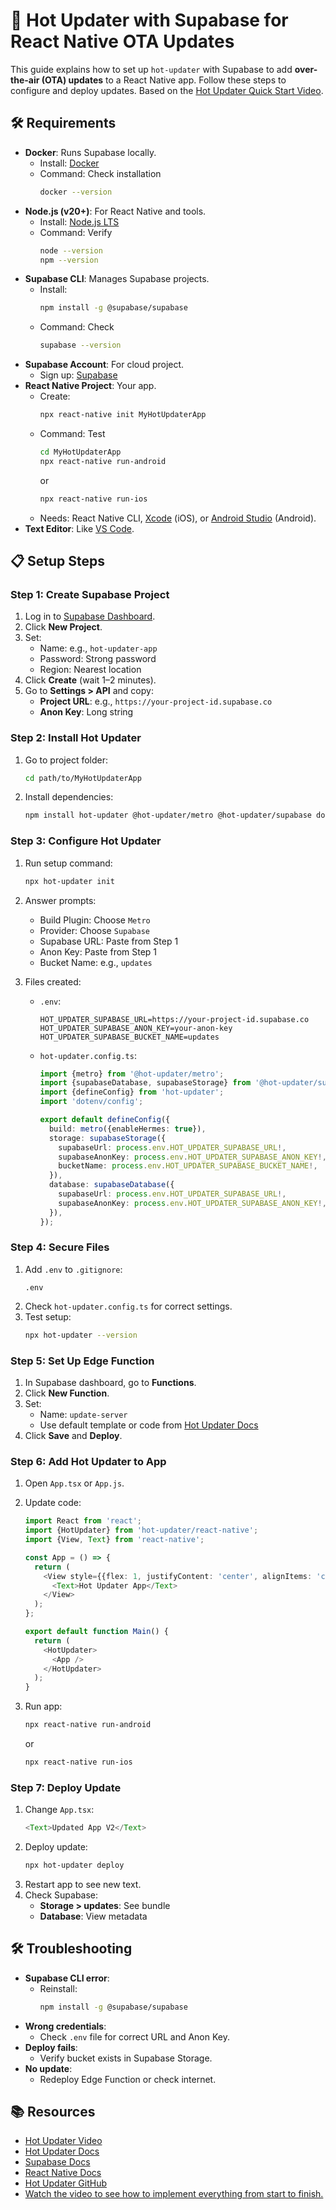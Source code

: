 # 🚀 Hot Updater with Supabase for React Native OTA Updates

This guide explains how to set up `hot-updater` with Supabase to add **over-the-air (OTA) updates** to a React Native app. Follow these steps to configure and deploy updates. Based on the [Hot Updater Quick Start Video](https://www.youtube.com/watch?v=jJouZCEkXyA).

## 🛠️ Requirements

- **Docker**: Runs Supabase locally.
  - Install: [Docker](https://www.docker.com/get-started/)
  - Command: Check installation
    ```bash
    docker --version
    ```
- **Node.js (v20+)**: For React Native and tools.
  - Install: [Node.js LTS](https://nodejs.org/en/download/)
  - Command: Verify
    ```bash
    node --version
    npm --version
    ```
- **Supabase CLI**: Manages Supabase projects.
  - Install:
    ```bash
    npm install -g @supabase/supabase
    ```
  - Command: Check
    ```bash
    supabase --version
    ```
- **Supabase Account**: For cloud project.
  - Sign up: [Supabase](https://app.supabase.com/)
- **React Native Project**: Your app.
  - Create:
    ```bash
    npx react-native init MyHotUpdaterApp
    ```
  - Command: Test
    ```bash
    cd MyHotUpdaterApp
    npx react-native run-android
    ```
    or
    ```bash
    npx react-native run-ios
    ```
  - Needs: React Native CLI, [Xcode](https://developer.apple.com/xcode/) (iOS), or [Android Studio](https://developer.android.com/studio) (Android).
- **Text Editor**: Like [VS Code](https://code.visualstudio.com/).

## 📋 Setup Steps

### Step 1: Create Supabase Project

1. Log in to [Supabase Dashboard](https://app.supabase.com/).
2. Click **New Project**.
3. Set:
   - Name: e.g., `hot-updater-app`
   - Password: Strong password
   - Region: Nearest location
4. Click **Create** (wait 1–2 minutes).
5. Go to **Settings > API** and copy:
   - **Project URL**: e.g., `https://your-project-id.supabase.co`
   - **Anon Key**: Long string

### Step 2: Install Hot Updater

1. Go to project folder:
   ```bash
   cd path/to/MyHotUpdaterApp
   ```
2. Install dependencies:
   ```bash
   npm install hot-updater @hot-updater/metro @hot-updater/supabase dotenv
   ```

### Step 3: Configure Hot Updater

1. Run setup command:
   ```bash
   npx hot-updater init
   ```
2. Answer prompts:
   - Build Plugin: Choose `Metro`
   - Provider: Choose `Supabase`
   - Supabase URL: Paste from Step 1
   - Anon Key: Paste from Step 1
   - Bucket Name: e.g., `updates`
3. Files created:

   - `.env`:
     ```plaintext
     HOT_UPDATER_SUPABASE_URL=https://your-project-id.supabase.co
     HOT_UPDATER_SUPABASE_ANON_KEY=your-anon-key
     HOT_UPDATER_SUPABASE_BUCKET_NAME=updates
     ```
   - `hot-updater.config.ts`:

     ```typescript
     import {metro} from '@hot-updater/metro';
     import {supabaseDatabase, supabaseStorage} from '@hot-updater/supabase';
     import {defineConfig} from 'hot-updater';
     import 'dotenv/config';

     export default defineConfig({
       build: metro({enableHermes: true}),
       storage: supabaseStorage({
         supabaseUrl: process.env.HOT_UPDATER_SUPABASE_URL!,
         supabaseAnonKey: process.env.HOT_UPDATER_SUPABASE_ANON_KEY!,
         bucketName: process.env.HOT_UPDATER_SUPABASE_BUCKET_NAME!,
       }),
       database: supabaseDatabase({
         supabaseUrl: process.env.HOT_UPDATER_SUPABASE_URL!,
         supabaseAnonKey: process.env.HOT_UPDATER_SUPABASE_ANON_KEY!,
       }),
     });
     ```

### Step 4: Secure Files

1. Add `.env` to `.gitignore`:
   ```plaintext
   .env
   ```
2. Check `hot-updater.config.ts` for correct settings.
3. Test setup:
   ```bash
   npx hot-updater --version
   ```

### Step 5: Set Up Edge Function

1. In Supabase dashboard, go to **Functions**.
2. Click **New Function**.
3. Set:
   - Name: `update-server`
   - Use default template or code from [Hot Updater Docs](https://gronxb.github.io/hot-updater/)
4. Click **Save** and **Deploy**.

### Step 6: Add Hot Updater to App

1. Open `App.tsx` or `App.js`.
2. Update code:

   ```typescript
   import React from 'react';
   import {HotUpdater} from 'hot-updater/react-native';
   import {View, Text} from 'react-native';

   const App = () => {
     return (
       <View style={{flex: 1, justifyContent: 'center', alignItems: 'center'}}>
         <Text>Hot Updater App</Text>
       </View>
     );
   };

   export default function Main() {
     return (
       <HotUpdater>
         <App />
       </HotUpdater>
     );
   }
   ```

3. Run app:
   ```bash
   npx react-native run-android
   ```
   or
   ```bash
   npx react-native run-ios
   ```

### Step 7: Deploy Update

1. Change `App.tsx`:
   ```typescript
   <Text>Updated App V2</Text>
   ```
2. Deploy update:
   ```bash
   npx hot-updater deploy
   ```
3. Restart app to see new text.
4. Check Supabase:
   - **Storage > updates**: See bundle
   - **Database**: View metadata

## 🛠️ Troubleshooting

- **Supabase CLI error**:
  - Reinstall:
    ```bash
    npm install -g @supabase/supabase
    ```
- **Wrong credentials**:
  - Check `.env` file for correct URL and Anon Key.
- **Deploy fails**:
  - Verify bucket exists in Supabase Storage.
- **No update**:
  - Redeploy Edge Function or check internet.

## 📚 Resources

- [Hot Updater Video](https://www.youtube.com/watch?v=jJouZCEkXyA)
- [Hot Updater Docs](https://gronxb.github.io/hot-updater/)
- [Supabase Docs](https://supabase.com/docs/)
- [React Native Docs](https://reactnative.dev/docs/)
- [Hot Updater GitHub](https://github.com/gronxb/hot-updater)
- [Watch the video to see how to implement everything from start to finish.](https://www.youtube.com/watch?app=desktop&v=jJouZCEkXyA)

